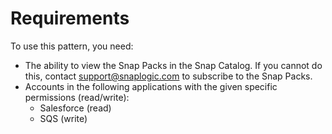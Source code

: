 # Requirements

To use this pattern, you need:

* The ability to view the Snap Packs in the Snap Catalog. If you cannot do this, contact [support@snaplogic.com](mailto:support@snaplogic.com) to subscribe to the Snap Packs.
* Accounts in the following applications with the given specific permissions (read/write):
  * Salesforce (read)
  * SQS (write)
